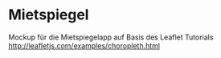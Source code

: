 Mietspiegel
====

Mockup für die Mietspiegelapp auf Basis des Leaflet Tutorials http://leafletjs.com/examples/choropleth.html

